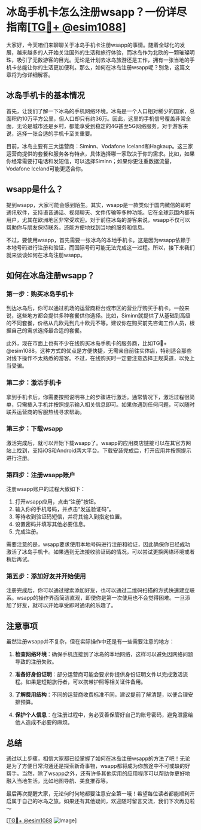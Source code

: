 # 冰岛手机卡怎么注册wsapp？一份详尽指南[[TG💪+ @esim1088](https://t.me/s/esim1088)]

大家好，今天咱们来聊聊关于冰岛手机卡注册wsapp的事情。随着全球化的发展，越来越多的人开始关注国外的生活和旅行体验，而冰岛作为北欧的一颗璀璨明珠，吸引了无数游客的目光。无论是计划去冰岛旅游还是工作，拥有一张当地的手机卡总能让你的生活更加便利。那么，如何在冰岛注册wsapp呢？别急，这篇文章将为你详细解答。

## 冰岛手机卡的基本情况

首先，让我们了解一下冰岛的手机网络环境。冰岛是一个人口相对稀少的国家，总面积约10万平方公里，但人口却只有约36万。因此，这里的手机信号覆盖非常全面，无论是城市还是乡村，都能享受到稳定的4G甚至5G网络服务。对于游客来说，选择一张合适的手机卡至关重要。

目前，冰岛主要有三大运营商：Siminn、Vodafone Iceland和Hagkaup。这三家运营商提供的套餐和服务各有特点，具体选择哪一家取决于你的需求。比如，如果你经常需要打电话和发短信，可以选择Siminn；如果你更注重数据流量，Vodafone Iceland可能更适合你。

## wsapp是什么？

提到wsapp，大家可能会感到陌生。其实，wsapp是一款类似于国内微信的即时通讯软件，支持语音通话、视频聊天、文件传输等多种功能。它在全球范围内都有用户，尤其在欧洲地区非常受欢迎。对于前往冰岛的游客来说，wsapp不仅可以帮助你与朋友保持联系，还能方便地找到当地的服务和信息。

不过，要使用wsapp，首先需要一张冰岛的本地手机卡。这是因为wsapp依赖于本地号码进行注册和验证，而国际号码可能无法完成这一过程。所以，接下来我们就来谈谈如何在冰岛注册wsapp。

## 如何在冰岛注册wsapp？

### 第一步：购买冰岛手机卡

到达冰岛后，你可以通过机场的运营商柜台或市区的营业厅购买手机卡。一般来说，这些地方都会提供多种套餐供你选择。比如，Siminn就提供了从基础到高级的不同套餐，价格从几欧元到几十欧元不等。建议你在购买前先咨询工作人员，根据自己的需求选择最合适的套餐。

此外，现在市面上也有不少在线购买冰岛手机卡的服务商，比如TG💪+ @esim1088。这种方式的优点是方便快捷，无需亲自前往实体店，特别适合那些对线下操作不太熟悉的游客。不过，在线购买时一定要注意选择正规渠道，以免上当受骗。

### 第二步：激活手机卡

拿到手机卡后，你需要按照说明书上的步骤进行激活。通常情况下，激活过程很简单，只需插入手机并按照提示输入相关信息即可。如果你遇到任何问题，可以随时联系运营商的客服热线寻求帮助。

### 第三步：下载wsapp

激活完成后，就可以开始下载wsapp了。wsapp的应用商店链接可以在其官方网站上找到，支持iOS和Android两大平台。下载安装完成后，打开应用并按照提示进行注册。

### 第四步：注册wsapp账户

注册wsapp账户的过程大致如下：

1. 打开wsapp应用，点击“注册”按钮。
2. 输入你的手机号码，并点击“发送验证码”。
3. 等待收到验证码短信，并将其输入到指定位置。
4. 设置密码并填写其他必要信息。
5. 完成注册。

需要注意的是，wsapp要求使用本地号码进行注册和验证，因此确保你已经成功激活了冰岛手机卡。如果遇到无法接收验证码的情况，可以尝试更换网络环境或者稍后再试。

### 第五步：添加好友并开始使用

注册完成后，你可以通过搜索添加好友，也可以通过二维码扫描的方式快速建立联系。wsapp的操作界面简洁直观，即使你是第一次使用也不会觉得困难。一旦添加了好友，就可以开始享受即时通讯的乐趣了。

## 注意事项

虽然注册wsapp并不复杂，但在实际操作中还是有一些需要注意的地方：

1. **检查网络环境**：确保手机连接到了冰岛的本地网络，这样可以避免因网络问题导致的注册失败。
   
2. **准备好身份证明**：部分运营商可能会要求你提供身份证明文件以完成激活流程。如果是短期旅行者，可以携带护照等相关证件备用。

3. **了解费用结构**：不同的运营商收费标准不同，建议提前了解清楚，以便合理安排预算。

4. **保护个人信息**：在注册过程中，务必妥善保管好自己的账号密码，避免泄露给他人造成不必要的麻烦。

## 总结

通过以上步骤，相信大家都已经掌握了如何在冰岛注册wsapp的方法了吧！无论是为了方便日常沟通还是探索新奇事物，wsapp都将成为你旅途中不可或缺的好帮手。当然，除了wsapp之外，还有许多其他实用的应用程序可以帮助你更好地融入当地生活，比如地图导航、美食推荐等。

最后再次提醒大家，无论何时何地都要注意安全第一哦！希望每位读者都能顺利开启属于自己的冰岛之旅。如果还有其他疑问，欢迎随时留言交流，我们下次再见啦～

[[TG💪+ @esim1088](https://t.me/s/esim1088) ![Image](https://i.postimg.cc/4NQfJmqS/Snipaste-2025-05-13-00-14-12.png)]